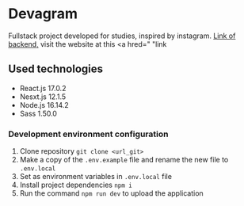# Devagram

Fullstack project developed for studies, inspired by instagram.
 <a href="https://github.com/jotapemr/Devagram">Link of backend,</a>
 visit the website at this <a hred=" "link</a>

## Used technologies

- React.js 17.0.2
- Nesxt.js 12.1.5
- Node.js 16.14.2
- Sass 1.50.0

### Development environment configuration

1. Clone repository `git clone <url_git>`
1. Make a copy of the `.env.example` file and rename the new file to `.env.local`
1. Set as environment variables in `.env.local` file
1. Install project dependencies `npm i`
1. Run the command `npm run dev` to upload the application
